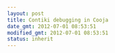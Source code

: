 ```yaml
---
layout: post
title: Contiki debugging in Cooja
date_gmt: 2012-07-01 08:53:51
modified_gmt: 2012-07-01 08:53:51
status: inherit
---
```


